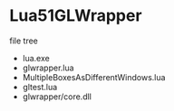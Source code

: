 # Lua51GLWrapper

file tree
- lua.exe
- glwrapper.lua
- MultipleBoxesAsDifferentWindows.lua
- gltest.lua
- glwrapper/core.dll